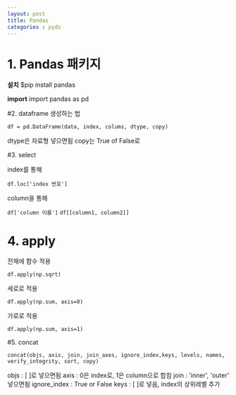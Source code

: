 ```yaml
---
layout: post
title: Pandas
categories : pyds 
---
```


# 1. Pandas 패키지
**설치**
$pip install pandas

**import**
import pandas as pd

#2. dataframe
생성하는 법

`df = pd.DataFrame(data, index, colums, dtype, copy)`

dtype은 자료형 넣으면됨
copy는 True of False로


#3. select

index를 통해

`df.loc['index 번호']`

column을 통해

`df['column 이름']`
`df[[column1, column2]]`

# 4. apply

전체에 함수 적용

`df.apply(np.sqrt)`

세로로 적용

`df.apply(np.sum, axis=0)`

가로로 적용

`df.apply(np.sum, axis=1)`

#5. concat

`concat(objs, axis, join, join_axes, ignore_index,keys, levels, names, verify_integrity, sort, copy)`

objs : [ ]로 넣으면됨
axis : 0은 index로, 1은 column으로 합침
join : 'inner', 'outer' 넣으면됨
ignore_index : True or False
keys : [ ]로 넣음, index의 상위레벨 추가

